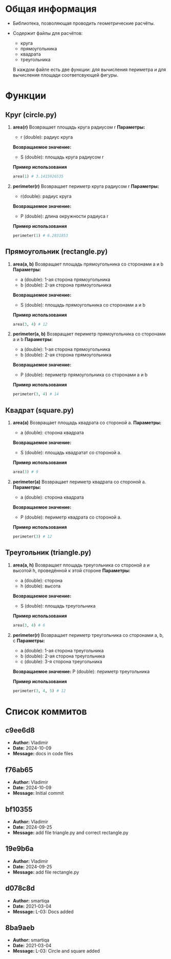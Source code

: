 # Общая информация
- Библиотека, позволяющая проводить геометрические расчёты.
- Содержит файлы для расчётов:
  * круга
  * прямоугольника
  * квадрата
  * треугольника

  В каждом файле есть две функции: для вычисления периметра и для вычисления площади соответсвующей фигуры.

# Функции

## Круг (circle.py)

1. **area\(r\)**
Возвращает площадь круга радиусом r
**Параметры:** 
    * r (double): радиус круга

    **Возвращаемое значение:**
    * S (double): площадь круга радиусом r

    **Пример использования**
    ```python
    area(1) # 3.1415926535
    ```

2. **perimeter\(r\)**
Возвращает периметр круга радиусом r
**Параметры:**
    * r(double): радиус круга

    **Возвращаемое значение:**
    * P (double): длина окружности радиуса r
    
    **Пример использования**
    ```python
    perimeter(1) # 6.2831853
    ```
    
## Прямоугольник (rectangle.py)

1. **area(a, b)**
Возвращает площадь прямоугольника со сторонами a и b
**Параметры:** 
    * a (double): 1-ая сторона прямоугольника
    * b (double): 2-ая сторона прямоугольника

    **Возвращаемое значение:**
    * S (double): площадь прямоугольника со сторонами a и b
    
    **Пример использования**
    ```python
    area(3, 4) # 12
    ```

2. **perimeter(a, b)**
Возвращает периметр прямоугольника со сторонами a и b
**Параметры:** 
    * a (double): 1-ая сторона прямоугольника
    * b (double): 2-ая сторона прямоугольника

    **Возвращаемое значение:**
    * P (double): периметр прямоугольника со сторонами a и b
    
    **Пример использования**
    ```python
    perimeter(3, 4) # 14
    ```
    
## Квадрат (square.py)

1. **area(a)**
Возвращает площадь квадрата со стороной a.
**Параметры:**
    * a (double): сторона квадрата

    **Возвращаемое значение:**
    * S (double): площадь квадратат со стороной a.
    
    **Пример использования**
    ```python
    area(3) # 9
    ```

2. **perimeter(a)**
Возвращает периметр квадрата со стороной a.
**Параметры:**
    * a (double): сторона квадрата

    **Возвращаемое значение:**
    * P (double): периметр квадрата со стороной a.
    
    **Пример использования**
    ```python
    perimeter(3) # 12
    ```
    
## Треугольник (triangle.py)

1. **area(a, h)**
Возвращает площадь треугольника со стороной a и высотой h, проведённой к этой стороне
**Параметры:**
    * a (double): сторона
    * h (double): высота

    **Возвращаемое значение:**
    * S (double): площадь треугольника
    
    **Пример использования**
    ```python
    area(3, 4) # 6
    ```
    
2. **perimeter\(r\)**
Возвращает периметр треугольника со сторонами a, b, c
**Параметры:**
    * a (double): 1-ая сторона треугольника
    * b (double): 2-ая сторона треугольника
    * c (double): 3-я сторона треугольника
    
    **Возвращаемое значение:**
        P (double): периметр треугольника

    **Пример использования**
    ```python
    perimeter(3, 4, 5) # 12
    ```

# Список коммитов

## c9ee6d8
- **Author:** Vladimir
- **Date:** 2024-10-09
- **Message:** docs in code files

## f76ab65
- **Author:** Vladimir
- **Date:** 2024-10-09
- **Message:** Initial commit

## bf10355
- **Author:** Vladimir
- **Date:** 2024-09-25
- **Message:** add file triangle.py and correct rectangle.py

## 19e9b6a
- **Author:** Vladimir
- **Date:** 2024-09-25
- **Message:** add file rectangle.py

## d078c8d
- **Author:** smartiqa
- **Date:** 2021-03-04
- **Message:** L-03: Docs added

## 8ba9aeb
- **Author:** smartiqa
- **Date:** 2021-03-04
- **Message:** L-03: Circle and square added
